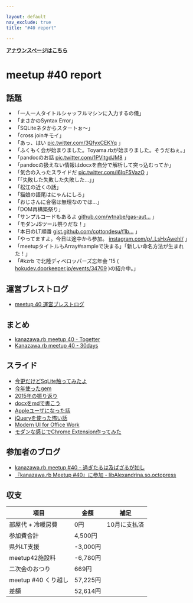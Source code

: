 ```yaml
---

layout: default
nav_exclude: true
title: "#40 report"

---
```


<p> <a href="../"><strong>アナウンスページはこちら</strong></a></p>

meetup #40 report
==================

話題
----

-   「一人一人タイトルシャッフルマシンに入力するの儀」
-   「まさかのSyntax Error」
-   「SQLiteネタからスタートぉ〜」
-   「cross joinキモイ」
-   「あっ、はい [pic.twitter.com/3QfyxCEKYq](https://twitter.com/wtnabe/status/675538764060450816/photo/1) 」
-   「ふくもく会が始まりました。Toyama.rbが始まりました。そうだねぇ。」
-   「pandocのお話 [pic.twitter.com/1PVltgdJM8](https://twitter.com/wtnabe/status/675541146764898304/photo/1) 」
-   「pandocの扱えない情報はdocxを自分で解析して突っ込むってか」
-   「気合の入ったスライドだ [pic.twitter.com/l6IpF5VazO](https://twitter.com/wtnabe/status/675545994528882688/photo/1) 」
-   「「失敗した失敗した失敗した…」」
-   「松江の近くの話」
-   「猫娘の語尾はにゃんにしろ」
-   「おじさんに合宿は無理なのでは…」
-   「DOM再構築祭り」
-   「サンプルコードもあるよ [github.com/wtnabe/gas-aut…](https://github.com/wtnabe/gas-auto-complete-sample) 」
-   「モダンJSツール祭りだな！」
-   「本日のLT順番 [gist.github.com/cottondesu/f1b…](https://gist.github.com/cottondesu/f1bd23fed7faf4c3be6a) 」
-   「やってますよ。今日は途中から参加。 [instagram.com/p/_LsHxAwehI/](https://www.instagram.com/p/_LsHxAwehI/) 」
-   「meetupタイトルもArray#sampleで決まる」「新しい命名方法が生まれた！」
-   「#kzrb で北陸ディベロッパーズ忘年会 ’15 ( [hokudev.doorkeeper.jp/events/34709](https://hokudev.doorkeeper.jp/events/34709) )の紹介中。」

運営ブレストログ
----------------

-   [meetup 40 運営ブレストログ](https://github.com/kanazawarb/meetup/wiki/meetup-40-%E9%81%8B%E7%94%A8%E3%83%96%E3%83%AC%E3%82%B9%E3%83%88%E3%83%AD%E3%82%B0)

まとめ
------

-   [kanazawa.rb meetup 40 - Togetter](http://togetter.com/li/912135)
-   [Kanazawa.rb meetup 40 - 30days](http://30d.jp/kzrb/30)

スライド
--------

-   [今更だけどSqLite触ってみたよ](http://www.slideshare.net/cottondesu/sqlite-56074858)
-   [今年使ったgem](http://www.slideshare.net/MakotoTakebayashi1/kanazawarb-lt-gem)
-   [2015年の振り返り](http://www.slideshare.net/MakotoTakebayashi1/kanazawarb-40-lt)
-   [docxをmdで書こう](http://www.slideshare.net/yizawa/docxmd)
-   [Appleユーザになった話](http://www.slideshare.net/hi1280/apple-56074821)
-   [jQueryを使った怖い話](https://speakerdeck.com/noboru/jquerywoshi-tutabu-ihua)
-   [Modern UI for Office Work](https://speakerdeck.com/wtnabe/modern-ui-for-office-work)
-   [モダンな感じでChrome Extension作ってみた](http://www.slideshare.net/takumimurano505/chrome-extension-56074574)

参加者のブログ
--------------

-   [kanazawa.rb meetup #40 - 過ぎたるは及ばざるが如し](http://cotton-desu.hatenablog.com/entry/2015/12/13/154923)
-   [『kanazawa.rb Meetup #40』に参加 - libAlexandrina.so.octopress](http://octopress.phalanxware.com/blog/2015/12/13/kanazawa-rb-meetup-40-ni-sanka/)

収支
----

 | 項目                   | 金額       | 補足           |
 | ---------------------- | ---------- | -------------- |
 | 部屋代 + 冷暖房費      | 0円        | 10月に支払済   |
 | 参加費合計             | 4,500円    |                |
 | 県外LT支援             | -3,000円   |                |
 | meetup42施設料         | -6,780円   |                |
 | 二次会のおつり         | 669円      |                |
 | meetup #40 くり越し    | 57,225円   |                |
 | 差額                   | 52,614円   |                |



